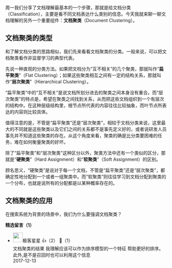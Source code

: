 周一我们分享了文档理解最基本的一个步骤，那就是给文档分类（Classification），主要是看不同文档表达什么类别的信息。今天我就来聊一聊文档理解的另外一个重要组件：**文档聚类**（Document Clustering）。

## 文档聚类的类型

和了解文档分类的思路相似，我们先来看看文档聚类的分类。一般来说，可以把文档聚类看作非监督学习的典型代表。

先说一种直观的分类方法。如果把文档分为“互不相关”的几个聚类，那就叫作“**扁平聚类**”（Flat Clustering）；如果这些聚类相互之间有一定的结构关系，那就叫作“**层次聚类**”（Hierarchical Clustering）。

“扁平聚类”中的“互不相关”是说文档所划分进去的聚类之间本身没有重合。而“层次聚类”的特点是，希望在聚类之间找到关系，从而把这些文档组织到一个有层次的结构中。在这种层级结构里，根节点所代表的内容往往比较抽象，而叶节点所表达的内容则比较具体。

值得注意的是，不管是“扁平聚类”还是“层次聚类”，相较于文档分类来说，这里最大的不同就是这些聚类以及它们之间的关系都不是事先定义好的，或者说研发人员事先并不知道这些聚类的存在。从这个角度来看，聚类的确是比分类要困难的任务，难在如何衡量聚类的好坏。

除了“扁平聚类”和“层次聚类”这种区分以外，聚类方法中还有一个类似的区分，那就是“**硬聚类**”（Hard Assignment）和“**软聚类**”（Soft Assignment）的区别。

顾名思义，“硬聚类”是说对于每一个文档，不管是“扁平聚类”还是“层次聚类”，都确定性地分配到一个或者一组聚类中。而“软聚类”则往往学习到文档分配到聚类的一个分布，也就是说所有的分配都是以某种概率存在的。

## 文档聚类的应用

在搜索系统为背景的场景中，我们为什么要强调文档聚类？
<div><strong>精选留言（1）</strong></div><ul>
<li><img src="https://static001.geekbang.org/account/avatar/00/0f/6a/a1/6270eeb7.jpg" width="30px"><span>极客星星</span> 👍（2） 💬（1）<div>文档聚类的结果 我理解应该可以作为排序模型的一个特征  帮助更好的排序。此外,是不是召回时也可以利用这个信息</div>2017-12-13</li><br/>
</ul>